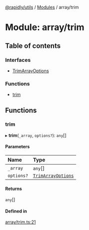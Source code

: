 [@rapidly/utils](../README.md) / [Modules](../modules.md) / array/trim

# Module: array/trim

## Table of contents

### Interfaces

- [TrimArrayOptions](../interfaces/array_trim.TrimArrayOptions.md)

### Functions

- [trim](array_trim.md#trim)

## Functions

### trim

▸ **trim**(`_array`, `options?`): `any`[]

#### Parameters

| Name | Type |
| :------ | :------ |
| `_array` | `any`[] |
| `options?` | [`TrimArrayOptions`](../interfaces/array_trim.TrimArrayOptions.md) |

#### Returns

`any`[]

#### Defined in

[array/trim.ts:21](https://github.com/canguser/rapidly-utils/blob/e56fad9/main/array/trim.ts#L21)
